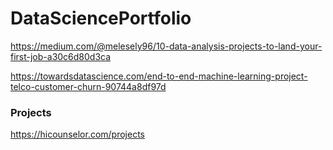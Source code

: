 # DataSciencePortfolio

https://medium.com/@melesely96/10-data-analysis-projects-to-land-your-first-job-a30c6d80d3ca

https://towardsdatascience.com/end-to-end-machine-learning-project-telco-customer-churn-90744a8df97d

### Projects

https://hicounselor.com/projects
